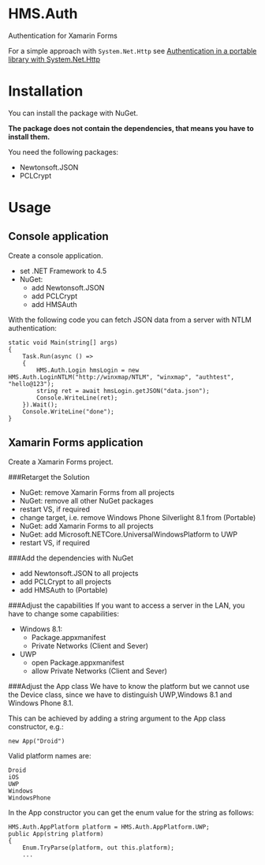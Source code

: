 # HMS.Auth
Authentication for Xamarin Forms

For a simple approach with `System.Net.Http` see [Authentication in a portable library with System.Net.Http](wiki/Authentication-in-a-portable-library-with-System.Net.Http)

# Installation
You can install the package with NuGet.

**The package does not contain the dependencies, that means you have to install them.**

You need the following packages:

- Newtonsoft.JSON 
- PCLCrypt 

# Usage
## Console application

Create a console application.

- set .NET Framework to 4.5	
- NuGet:
	- add Newtonsoft.JSON 
	- add PCLCrypt 
	- add HMSAuth

With the following code you can fetch JSON data from a server with NTLM authentication:

	static void Main(string[] args)
    {
    	Task.Run(async () =>
    	{
    		HMS.Auth.Login hmsLogin = new HMS.Auth.LoginNTLM("http://winxmap/NTLM", "winxmap", "authtest", "hello@123");
    		string ret = await hmsLogin.getJSON("data.json");
    		Console.WriteLine(ret);
    	}).Wait();
    	Console.WriteLine("done");
    }
    
    
	
## Xamarin Forms application
	
Create a Xamarin Forms project.

###Retarget the Solution
- NuGet: remove Xamarin Forms from all projects
- NuGet: remove all other NuGet packages
- restart VS, if required
- change target, i.e. remove Windows Phone Silverlight 8.1 from (Portable)
- NuGet: add Xamarin Forms to all projects
- NuGet: add Microsoft.NETCore.UniversalWindowsPlatform to UWP
- restart VS, if required

###Add the dependencies with NuGet
- add Newtonsoft.JSON to all projects
- add PCLCrypt to all projects
- add HMSAuth to (Portable)

###Adjust the capabilities 
If you want to access a server in the LAN, you have to change some capabilities:

- Windows 8.1: 
	- Package.appxmanifest
	- Private Networks (Client and Sever)
- UWP
	- open Package.appxmanifest
	- allow Private Networks (Client and Sever)

###Adjust the App class
We have to know the platform but we cannot use the Device class, since we have to distinguish UWP,Windows 8.1 and Windows Phone 8.1.	

This can be achieved by adding a string argument to the App class constructor,
e.g.: 


    new App("Droid")
    

Valid platform names are:


	Droid
	iOS
	UWP
	Windows
	WindowsPhone

In the App constructor you can get the enum value for the string as follows:


    HMS.Auth.AppPlatform platform = HMS.Auth.AppPlatform.UWP;
    public App(string platform)
    {
    	Enum.TryParse(platform, out this.platform);
    	...
    
    

	
	
	

